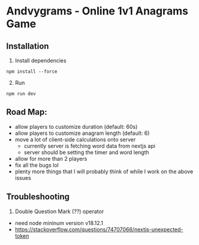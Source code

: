 # Andvygrams - Online 1v1 Anagrams Game

## Installation
1. Install dependencies
```
npm install --force
```
2. Run
```
npm run dev
```

## Road Map:
- allow players to customize duration (default: 60s)
- allow players to customize anagram length (default: 6)
- move a lot of client-side calculations onto server
    - currently server is fetching word data from nextjs api
    - server should be setting the timer and word length
- allow for more than 2 players
- fix all the bugs lol
- plenty more things that I will probably think of while I work on the above issues


## Troubleshooting
1. Double Question Mark (??) operator
- need node mininum version v18.12.1
- https://stackoverflow.com/questions/74707066/nextjs-unexpected-token

    